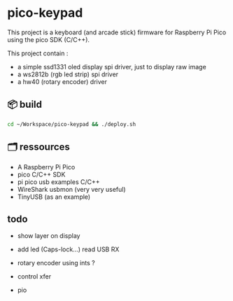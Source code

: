 # pico-keypad

This project is a keyboard (and arcade stick) firmware for Raspberry Pi Pico using the pico SDK (C/C++).


This project contain :
* a simple ssd1331 oled display spi driver, just to display raw image
* a ws2812b (rgb led strip) spi driver
* a hw40 (rotary encoder) driver

## 📦 build

```sh
cd ~/Workspace/pico-keypad && ./deploy.sh
```

## 🗂️ ressources
* A Raspberry Pi Pico
* pico C/C++ SDK
* pi pico usb examples C/C++
* WireShark usbmon (very very useful)
* TinyUSB (as an example)

## todo
* show layer on display


* add led (Caps-lock...) read USB RX
* rotary encoder using ints ?
* control xfer
* pio

